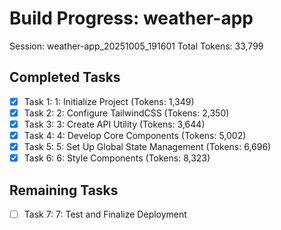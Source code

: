 # Build Progress: weather-app
Session: weather-app_20251005_191601
Total Tokens: 33,799

## Completed Tasks
- [x] Task 1: 1: Initialize Project (Tokens: 1,349)
- [x] Task 2: 2: Configure TailwindCSS (Tokens: 2,350)
- [x] Task 3: 3: Create API Utility (Tokens: 3,644)
- [x] Task 4: 4: Develop Core Components (Tokens: 5,002)
- [x] Task 5: 5: Set Up Global State Management (Tokens: 6,696)
- [x] Task 6: 6: Style Components (Tokens: 8,323)

## Remaining Tasks
- [ ] Task 7: 7: Test and Finalize Deployment
